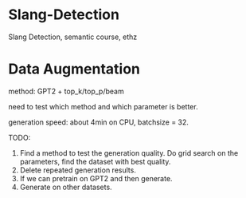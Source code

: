 # Slang-Detection
Slang Detection, semantic course, ethz

# Data Augmentation

method: GPT2 + top_k/top_p/beam

need to test which method and which parameter is better. 

generation speed: about 4min on CPU, batchsize = 32.

TODO:
1. Find a method to test the generation quality. Do grid search on the parameters, find the dataset with best quality.
2. Delete repeated generation results.
3. If we can pretrain on GPT2 and then generate.
4. Generate on other datasets.